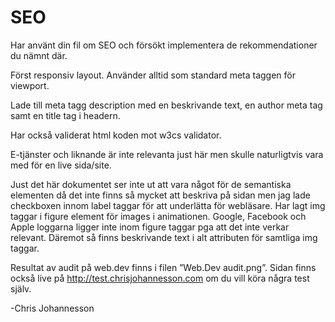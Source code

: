 # SEO

Har använt din fil om SEO och försökt implementera de rekommendationer du nämnt där.

Först responsiv layout. Använder alltid som standard meta taggen för viewport.

Lade till meta tagg description med en beskrivande text, en author meta tag samt en title tag i headern.

Har också validerat html koden mot w3cs validator.

E-tjänster och liknande är inte relevanta just här men skulle naturligtvis vara med för en live sida/site.

Just det här dokumentet ser inte ut att vara något för de semantiska elementen då det inte finns så mycket att beskriva på sidan men jag lade checkboxen innom label taggar för att underlätta för webläsare. Har lagt img taggar i figure element för images i animationen. Google, Facebook och Apple loggarna ligger inte inom figure taggar pga att det inte verkar relevant. Däremot så finns beskrivande text i alt attributen för samtliga img taggar.

Resultat av audit på web.dev finns i filen ”Web.Dev audit.png”. Sidan finns också live på http://test.chrisjohannesson.com om du vill köra några test själv.

-Chris Johannesson
